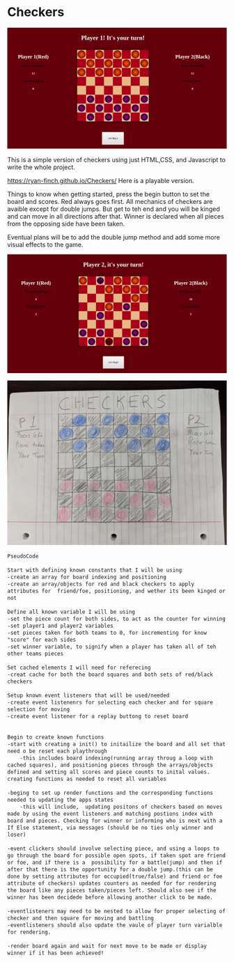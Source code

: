 # Checkers

![Starting-Game-Board](./img/game1.png)


This is a simple version of checkers using just HTML,CSS, and Javascript to write the whole project.

https://ryan-finch.github.io/Checkers/ Here is a playable version.

Things to know when getting started, press the begin button to set the board and scores. Red always goes first. All mechanics of checkers are avaible except for double jumps. But get to teh end and you will be kinged and can move in all directions after that. Winner is declared when all pieces from the opposing side have been taken.


Eventual plans will be to add the double jump method and add some more visual effects to the game.

![Kinged](./img/game2.png)


![wireframe](./wire_frame.jpg)


``` 
PseudoCode

Start with defining known constants that I will be using
-create an array for board indexing and positioning
-create an array/objects for red and black checkers to apply attributes for  friend/foe, positioning, and wether its been kinged or not

Define all known variable I will be using
-set the piece count for both sides, to act as the counter for winning
-set player1 and player2 variables
-set pieces taken for both teams to 0, for incrementing for know "score" for each sides
-set winner variable, to signify when a player has taken all of teh other teams pieces

Set cached elements I will need for referecing
-creat cache for both the board squares and both sets of red/black checkers

Setup known event listeners that will be used/needed
-create event listenenrs for selecting each checker and for square selection for moving
-create event listener for a replay buttong to reset board


Begin to create known functions
-start with creating a init() to initailize the board and all set that need o be reset each playthrough
    -this includes board indexing(running array throug a loop with cached squares), and positioning pieces through the arrays/objects defined and setting all scores and piece counts to inital values. creating functions as needed to reset all variables

-beging to set up render functions and the corresponding functions needed to updating the apps states
    -this will include,  updating positons of checkers based on moves made by using the event listeners and matching postions index with board and pieces. Checking for winner or informing who is next with a If Else statement, via messages (should be no ties only winner and loser)

-event clickers should involve selecting piece, and using a loops to go through the board for possible open spots, if taken spot are friend or foe, and if there is a  possibility for a battle(jump) and then if after that there is the opportunity for a double jump.(this can be done by setting attributes for occupied(true/false) and friend or foe attribute of checkers) updates counters as needed for for rendering the board like any pieces taken/pieces left. Should also see if the winner has been decidede before allowing another click to be made.

-eventlisteners may need to be nested to allow for proper selecting of checker and then square for moving and battling
-eventlisteners should also update the vaule of player turn varialble for rendering.

-render board again and wait for next move to be made or display winner if it has been achieved!

```
